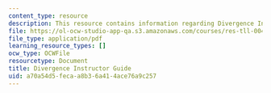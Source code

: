 ```yaml
---
content_type: resource
description: This resource contains information regarding Divergence Instructor Guide.
file: https://ol-ocw-studio-app-qa.s3.amazonaws.com/courses/res-tll-004-stem-concept-videos-fall-2013/a70a54d5fecaa8b36a414ace76a9c257_MITRES_TLL-004F13_Div_IG.pdf
file_type: application/pdf
learning_resource_types: []
ocw_type: OCWFile
resourcetype: Document
title: Divergence Instructor Guide
uid: a70a54d5-feca-a8b3-6a41-4ace76a9c257
---
```

